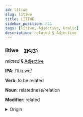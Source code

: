 ```yaml
---
id: lîtiwe
slug: lîtiwe
title: LÎTIWE
sidebar_position: 831
tags: [lîtiwe, Adjective, Uralic]
description: related § Adjective
---
```


### lîtiwe&emsp;<span kind="abugida">ʓɟcȷʒɿ</span>

*related* **§** [Adjective](../../tags/Adjective)

**IPA**: /ˈli.tɪ.wɛ/

**Verb**: to be related

**Noun**: relatedness/relation

**Modifier**: related

<details>
    <summary>Origin</summary>
    Finnish liittyvä [ˈliːt̪ːyʋæ]<br/>
    <em>Uralic Language Family</em>
</details>